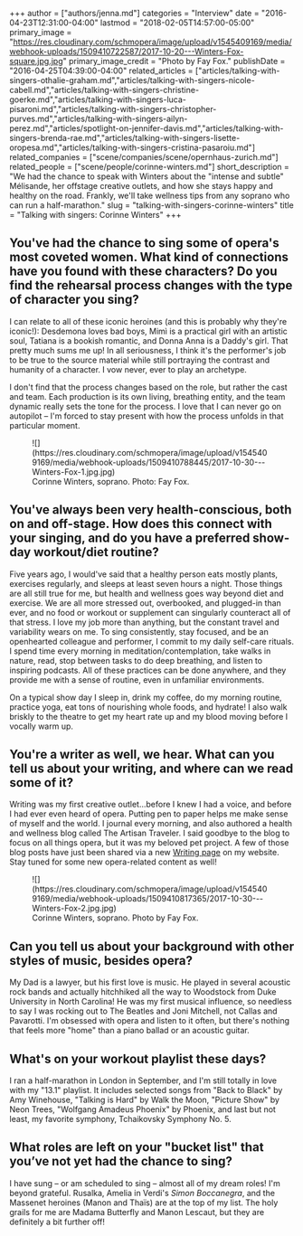 +++
author = ["authors/jenna.md"]
categories = "Interview"
date = "2016-04-23T12:31:00-04:00"
lastmod = "2018-02-05T14:57:00-05:00"
primary_image = "https://res.cloudinary.com/schmopera/image/upload/v1545409169/media/webhook-uploads/1509410722587/2017-10-20---Winters-Fox-square.jpg.jpg"
primary_image_credit = "Photo by Fay Fox."
publishDate = "2016-04-25T04:39:00-04:00"
related_articles = ["articles/talking-with-singers-othalie-graham.md","articles/talking-with-singers-nicole-cabell.md","articles/talking-with-singers-christine-goerke.md","articles/talking-with-singers-luca-pisaroni.md","articles/talking-with-singers-christopher-purves.md","articles/talking-with-singers-ailyn-perez.md","articles/spotlight-on-jennifer-davis.md","articles/talking-with-singers-brenda-rae.md","articles/talking-with-singers-lisette-oropesa.md","articles/talking-with-singers-cristina-pasaroiu.md"]
related_companies = ["scene/companies/scene/opernhaus-zurich.md"]
related_people = ["scene/people/corinne-winters.md"]
short_description = "We had the chance to speak with Winters about the &quot;intense and subtle&quot; Mélisande, her offstage creative outlets, and how she stays happy and healthy on the road. Frankly, we&#039;ll take wellness tips from any soprano who can run a half-marathon."
slug = "talking-with-singers-corinne-winters"
title = "Talking with singers: Corinne Winters"
+++

## You've had the chance to sing some of opera's most coveted women. What kind of connections have you found with these characters? Do you find the rehearsal process changes with the type of character you sing?

I can relate to all of these iconic heroines (and this is probably why they're iconic!): Desdemona loves bad boys, Mimì is a practical girl with an artistic soul, Tatiana is a bookish romantic, and Donna Anna is a Daddy's girl. That pretty much sums me up! In all seriousness, I think it's the performer's job to be true to the source material while still portraying the contrast and humanity of a character. I vow never, ever to play an archetype. 

I don't find that the process changes based on the role, but rather the cast and team. Each production is its own living, breathing entity, and the team dynamic really sets the tone for the process. I love that I can never go on autopilot – I'm forced to stay present with how the process unfolds in that particular moment.

<figure data-type="image">![](https://res.cloudinary.com/schmopera/image/upload/v1545409169/media/webhook-uploads/1509410788445/2017-10-30---Winters-Fox-1.jpg.jpg)<figcaption>Corinne Winters, soprano. Photo: Fay Fox.</figcaption>
</figure>

## You've always been very health-conscious, both on and off-stage. How does this connect with your singing, and do you have a preferred show-day workout/diet routine?

Five years ago, I would've said that a healthy person eats mostly plants, exercises regularly, and sleeps at least seven hours a night. Those things are all still true for me, but health and wellness goes way beyond diet and exercise. We are all more stressed out, overbooked, and plugged-in than ever, and no food or workout or supplement can singularly counteract all of that stress. I love my job more than anything, but the constant travel and variability wears on me. To sing consistently, stay focused, and be an openhearted colleague and performer, I commit to my daily self-care rituals. I spend time every morning in meditation/contemplation, take walks in nature, read, stop between tasks to do deep breathing, and listen to inspiring podcasts. All of these practices can be done anywhere, and they provide me with a sense of routine, even in unfamiliar environments. 

On a typical show day I sleep in, drink my coffee, do my morning routine, practice yoga, eat tons of nourishing whole foods, and hydrate! I also walk briskly to the theatre to get my heart rate up and my blood moving before I vocally warm up.

## You're a writer as well, we hear. What can you tell us about your writing, and where can we read some of it?

Writing was my first creative outlet...before I knew I had a voice, and before I had ever even heard of opera. Putting pen to paper helps me make sense of myself and the world. I journal every morning, and also authored a health and wellness blog called The Artisan Traveler. I said goodbye to the blog to focus on all things opera, but it was my beloved pet project. A few of those blog posts have just been shared via a new [Writing page](http://corinnewinters.com/writing/) on my website. Stay tuned for some new opera-related content as well! 

<figure data-type="image">
![](https://res.cloudinary.com/schmopera/image/upload/v1545409169/media/webhook-uploads/1509410817365/2017-10-30---Winters-Fox-2.jpg.jpg)<figcaption>Corinne Winters, soprano. Photo by Fay Fox.</figcaption>
</figure>

## Can you tell us about your background with other styles of music, besides opera?

My Dad is a lawyer, but his first love is music. He played in several acoustic rock bands and actually hitchhiked all the way to Woodstock from Duke University in North Carolina! He was my first musical influence, so needless to say I was rocking out to The Beatles and Joni Mitchell, not Callas and Pavarotti. I'm obsessed with opera and listen to it often, but there's nothing that feels more "home" than a piano ballad or an acoustic guitar. 

## What's on your workout playlist these days?

I ran a half-marathon in London in September, and I'm still totally in love with my "13.1" playlist. It includes selected songs from "Back to Black" by Amy Winehouse, "Talking is Hard" by Walk the Moon, "Picture Show" by Neon Trees, "Wolfgang Amadeus Phoenix" by Phoenix, and last but not least, my favorite symphony, Tchaikovsky Symphony No. 5. 

## What roles are left on your "bucket list" that you’ve not yet had the chance to sing?

I have sung – or am scheduled to sing – almost all of my dream roles! I'm beyond grateful. Rusalka, Amelia in Verdi's *Simon Boccanegra*, and the Massenet heroines (Manon and Thaïs) are at the top of my list. The holy grails for me are Madama Butterfly and Manon Lescaut, but they are definitely a bit further off!
